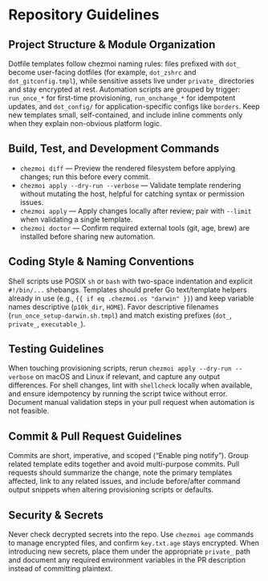 # Repository Guidelines

## Project Structure & Module Organization
Dotfile templates follow chezmoi naming rules: files prefixed with `dot_` become user-facing dotfiles (for example, `dot_zshrc` and `dot_gitconfig.tmpl`), while sensitive assets live under `private_` directories and stay encrypted at rest. Automation scripts are grouped by trigger: `run_once_*` for first-time provisioning, `run_onchange_*` for idempotent updates, and `dot_config/` for application-specific configs like `borders`. Keep new templates small, self-contained, and include inline comments only when they explain non-obvious platform logic.

## Build, Test, and Development Commands
- `chezmoi diff` — Preview the rendered filesystem before applying changes; run this before every commit.
- `chezmoi apply --dry-run --verbose` — Validate template rendering without mutating the host, helpful for catching syntax or permission issues.
- `chezmoi apply` — Apply changes locally after review; pair with `--limit` when validating a single template.
- `chezmoi doctor` — Confirm required external tools (git, age, brew) are installed before sharing new automation.

## Coding Style & Naming Conventions
Shell scripts use POSIX `sh` or `bash` with two-space indentation and explicit `#!/bin/...` shebangs. Templates should prefer Go text/template helpers already in use (e.g., `{{ if eq .chezmoi.os "darwin" }}`) and keep variable names descriptive (`p10k_dir`, `HOME`). Favor descriptive filenames (`run_once_setup-darwin.sh.tmpl`) and match existing prefixes (`dot_`, `private_`, `executable_`).

## Testing Guidelines
When touching provisioning scripts, rerun `chezmoi apply --dry-run --verbose` on macOS and Linux if relevant, and capture any output differences. For shell changes, lint with `shellcheck` locally when available, and ensure idempotency by running the script twice without error. Document manual validation steps in your pull request when automation is not feasible.

## Commit & Pull Request Guidelines
Commits are short, imperative, and scoped (“Enable ping notify”). Group related template edits together and avoid multi-purpose commits. Pull requests should summarize the change, note the primary templates affected, link to any related issues, and include before/after command output snippets when altering provisioning scripts or defaults.

## Security & Secrets
Never check decrypted secrets into the repo. Use `chezmoi age` commands to manage encrypted files, and confirm `key.txt.age` stays encrypted. When introducing new secrets, place them under the appropriate `private_` path and document any required environment variables in the PR description instead of committing plaintext.
